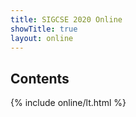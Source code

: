 ```yaml
---
title: SIGCSE 2020 Online
showTitle: true
layout: online
---
```


## Contents

{% include online/lt.html %}
